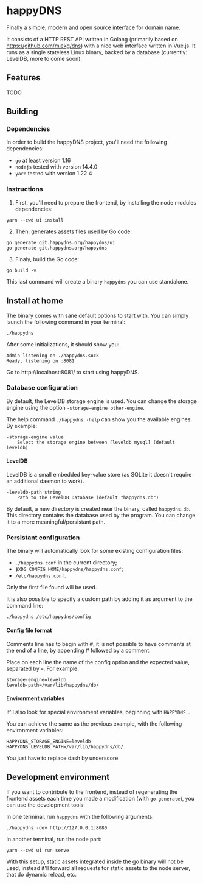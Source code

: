 happyDNS
========

Finally a simple, modern and open source interface for domain name.

It consists of a HTTP REST API written in Golang (primarily based on https://github.com/miekg/dns) with a nice web interface written in Vue.js.
It runs as a single stateless Linux binary, backed by a database (currently: LevelDB, more to come soon).

Features
--------

TODO

Building
--------

### Dependencies

In order to build the happyDNS project, you'll need the following dependencies:

* `go` at least version 1.16
* `nodejs` tested with version 14.4.0
* `yarn` tested with version 1.22.4


### Instructions

1. First, you'll need to prepare the frontend, by installing the node modules dependencies:

```
yarn --cwd ui install
```

2. Then, generates assets files used by Go code:

```
go generate git.happydns.org/happydns/ui
go generate git.happydns.org/happydns
```

3. Finaly, build the Go code:

```
go build -v
```

This last command will create a binary `happydns` you can use standalone.


Install at home
---------------

The binary comes with sane default options to start with.
You can simply launch the following command in your terminal:

```
./happydns
```

After some initializations, it should show you:

    Admin listening on ./happydns.sock
    Ready, listening on :8081

Go to http://localhost:8081/ to start using happyDNS.


### Database configuration

By default, the LevelDB storage engine is used. You can change the storage engine using the option `-storage-engine other-engine`.

The help command `./happydns -help` can show you the available engines. By example:

    -storage-engine value
    	Select the storage engine between [leveldb mysql] (default leveldb)

#### LevelDB

LevelDB is a small embedded key-value store (as SQLite it doesn't require an additional daemon to work).

    -leveldb-path string
    	Path to the LevelDB Database (default "happydns.db")

By default, a new directory is created near the binary, called `happydns.db`. This directory contains the database used by the program.
You can change it to a more meaningful/persistant path.


### Persistant configuration

The binary will automatically look for some existing configuration files:

* `./happydns.conf` in the current directory;
* `$XDG_CONFIG_HOME/happydns/happydns.conf`;
* `/etc/happydns.conf`.

Only the first file found will be used.

It is also possible to specify a custom path by adding it as argument to the command line:

```
./happydns /etc/happydns/config
```

#### Config file format

Comments line has to begin with #, it is not possible to have comments at the end of a line, by appending # followed by a comment.

Place on each line the name of the config option and the expected value, separated by `=`. For example:

```
storage-engine=leveldb
leveldb-path=/var/lib/happydns/db/
```

#### Environment variables

It'll also look for special environment variables, beginning with `HAPPYDNS_`.

You can achieve the same as the previous example, with the following environment variables:

```
HAPPYDNS_STORAGE_ENGINE=leveldb
HAPPYDNS_LEVELDB_PATH=/var/lib/happydns/db/
```

You just have to replace dash by underscore.


Development environment
-----------------------

If you want to contribute to the frontend, instead of regenerating the frontend assets each time you made a modification (with `go generate`), you can use the development tools:

In one terminal, run `happydns` with the following arguments:

```
./happydns -dev http://127.0.0.1:8080
```

In another terminal, run the node part:

```
yarn --cwd ui run serve
```

With this setup, static assets integrated inside the go binary will not be used, instead it'll forward all requests for static assets to the node server, that do dynamic reload, etc.
